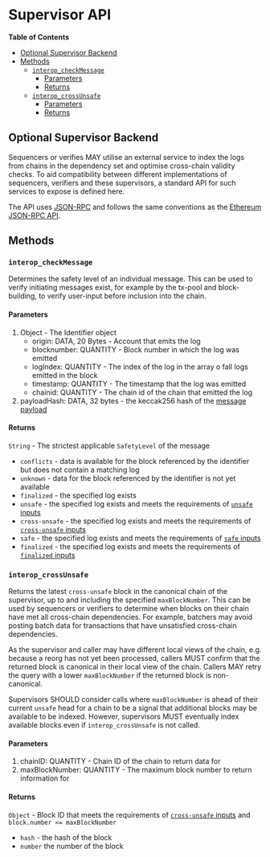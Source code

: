 # Supervisor API

<!-- START doctoc generated TOC please keep comment here to allow auto update -->
<!-- DON'T EDIT THIS SECTION, INSTEAD RE-RUN doctoc TO UPDATE -->
**Table of Contents**

- [Optional Supervisor Backend](#optional-supervisor-backend)
- [Methods](#methods)
  - [`interop_checkMessage`](#interop_checkmessage)
    - [Parameters](#parameters)
    - [Returns](#returns)
  - [`interop_crossUnsafe`](#interop_crossunsafe)
    - [Parameters](#parameters-1)
    - [Returns](#returns-1)

<!-- END doctoc generated TOC please keep comment here to allow auto update -->

## Optional Supervisor Backend

Sequencers or verifies MAY utilise an external service to index the logs from chains in the dependency set and optimise
cross-chain validity checks. To aid compatibility between different implementations of sequencers, verifiers and
these supervisors, a standard API for such services to expose is defined here.

The API uses [JSON-RPC] and follows the same conventions as the [Ethereum JSON-RPC API].

[JSON-RPC]: https://www.jsonrpc.org/specification

[Ethereum JSON-RPC API]: https://ethereum.org/en/developers/docs/apis/json-rpc/

## Methods

### `interop_checkMessage`

Determines the safety level of an individual message. This can be used to verify initiating messages exist, for example
by the tx-pool and block-building, to verify user-input before inclusion into the chain.

#### Parameters

1. Object - The Identifier object
    - origin: DATA, 20 Bytes - Account that emits the log
    - blocknumber: QUANTITY - Block number in which the log was emitted
    - logIndex: QUANTITY - The index of the log in the array o fall logs emitted in the block
    - timestamp: QUANTITY - The timestamp that the log was emitted
    - chainid: QUANTITY - The chain id of the chain that emitted the log
2. payloadHash: DATA, 32 bytes - the keccak256 hash of the [message payload](./messaging.md#message-payload)

#### Returns

`String` - The strictest applicable `SafetyLevel` of the message

- `conflicts` - data is available for the block referenced by the identifier but does not contain a matching log
- `unknown` - data for the block referenced by the identifier is not yet available
- `finalized` - the specified log exists
- `unsafe` - the specified log exists and meets the requirements of [`unsafe` inputs]
- `cross-unsafe` - the specified log exists and meets the requirements of [`cross-unsafe` inputs]
- `safe` - the specified log exists and meets the requirements of [`safe` inputs]
- `finalized` - the specified log exists and meets the requirements of [`finalized` inputs]

### `interop_crossUnsafe`

Returns the latest `cross-unsafe` block in the canonical chain of the supervisor, up to and including the
specified `maxBlockNumber`. This can be used by sequencers or verifiers to determine when blocks on their chain have met
all cross-chain dependencies. For example, batchers may avoid posting batch data for transactions that have unsatisfied
cross-chain dependencies.

As the supervisor and caller may have different local views of the chain, e.g. because a reorg has not yet been
processed,
callers MUST confirm that the returned block is canonical in their local view of the chain. Callers MAY retry the query
with a lower `maxBlockNumber` if the returned block is non-canonical.

Supervisors SHOULD consider calls where `maxBlockNumber` is ahead of their current `unsafe` head for a chain to be a
signal that additional blocks may be available to be indexed. However, supervisors MUST eventually index available
blocks even if `interop_crossUnsafe` is not called.

#### Parameters

1. chainID: QUANTITY - Chain ID of the chain to return data for
2. maxBlockNumber: QUANTITY - The maximum block number to return information for

#### Returns

`Object` - Block ID that meets the requirements of [`cross-unsafe` inputs] and `block.number <= maxBlockNumber`

- `hash` - the hash of the block
- `number` the number of the block

[`unsafe` inputs]: ./verifier.md#unsafe-inputs

[`cross-unsafe` inputs]: ./verifier.md#cross-unsafe-inputs

[`safe` inputs]: ./verifier.md#safe-inputs

[`finalized` inputs]: ./verifier.md#finalized-inputs
